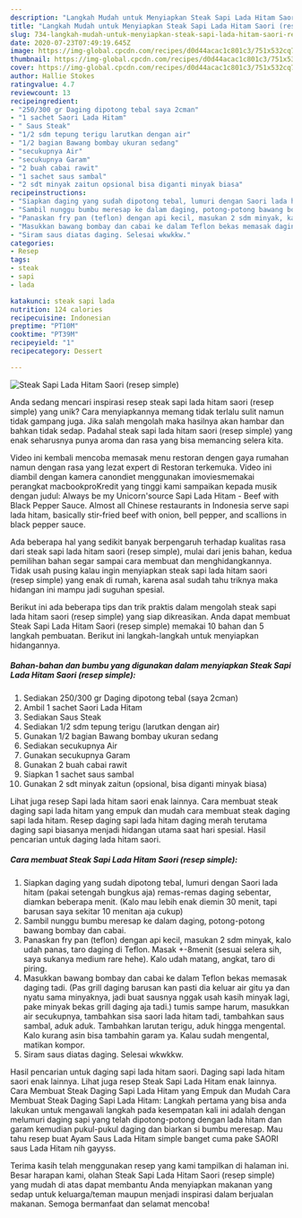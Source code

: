 ```yaml
---
description: "Langkah Mudah untuk Menyiapkan Steak Sapi Lada Hitam Saori (resep simple) yang Enak"
title: "Langkah Mudah untuk Menyiapkan Steak Sapi Lada Hitam Saori (resep simple) yang Enak"
slug: 734-langkah-mudah-untuk-menyiapkan-steak-sapi-lada-hitam-saori-resep-simple-yang-enak
date: 2020-07-23T07:49:19.645Z
image: https://img-global.cpcdn.com/recipes/d0d44acac1c801c3/751x532cq70/steak-sapi-lada-hitam-saori-resep-simple-foto-resep-utama.jpg
thumbnail: https://img-global.cpcdn.com/recipes/d0d44acac1c801c3/751x532cq70/steak-sapi-lada-hitam-saori-resep-simple-foto-resep-utama.jpg
cover: https://img-global.cpcdn.com/recipes/d0d44acac1c801c3/751x532cq70/steak-sapi-lada-hitam-saori-resep-simple-foto-resep-utama.jpg
author: Hallie Stokes
ratingvalue: 4.7
reviewcount: 13
recipeingredient:
- "250/300 gr Daging dipotong tebal saya 2cman"
- "1 sachet Saori Lada Hitam"
- " Saus Steak"
- "1/2 sdm tepung terigu larutkan dengan air"
- "1/2 bagian Bawang bombay ukuran sedang"
- "secukupnya Air"
- "secukupnya Garam"
- "2 buah cabai rawit"
- "1 sachet saus sambal"
- "2 sdt minyak zaitun opsional bisa diganti minyak biasa"
recipeinstructions:
- "Siapkan daging yang sudah dipotong tebal, lumuri dengan Saori lada hitam (pakai setengah bungkus aja) remas-remas daging sebentar, diamkan beberapa menit. (Kalo mau lebih enak diemin 30 menit, tapi barusan saya sekitar 10 menitan aja cukup)"
- "Sambil nunggu bumbu meresap ke dalam daging, potong-potong bawang bombay dan cabai."
- "Panaskan fry pan (teflon) dengan api kecil, masukan 2 sdm minyak, kalo udah panas, taro daging di Teflon. Masak +-8menit (sesuai selera sih, saya sukanya medium rare hehe). Kalo udah matang, angkat, taro di piring."
- "Masukkan bawang bombay dan cabai ke dalam Teflon bekas memasak daging tadi. (Pas grill daging barusan kan pasti dia keluar air gitu ya dan nyatu sama minyaknya, jadi buat sausnya nggak usah kasih minyak lagi, pake minyak bekas grill daging aja tadi.) tumis sampe harum, masukkan air secukupnya, tambahkan sisa saori lada hitam tadi, tambahkan saus sambal, aduk aduk. Tambahkan larutan terigu, aduk hingga mengental. Kalo kurang asin bisa tambahin garam ya. Kalau sudah mengental, matikan kompor."
- "Siram saus diatas daging. Selesai wkwkkw."
categories:
- Resep
tags:
- steak
- sapi
- lada

katakunci: steak sapi lada 
nutrition: 124 calories
recipecuisine: Indonesian
preptime: "PT10M"
cooktime: "PT39M"
recipeyield: "1"
recipecategory: Dessert

---
```



![Steak Sapi Lada Hitam Saori (resep simple)](https://img-global.cpcdn.com/recipes/d0d44acac1c801c3/751x532cq70/steak-sapi-lada-hitam-saori-resep-simple-foto-resep-utama.jpg)

Anda sedang mencari inspirasi resep steak sapi lada hitam saori (resep simple) yang unik? Cara menyiapkannya memang tidak terlalu sulit namun tidak gampang juga. Jika salah mengolah maka hasilnya akan hambar dan bahkan tidak sedap. Padahal steak sapi lada hitam saori (resep simple) yang enak seharusnya punya aroma dan rasa yang bisa memancing selera kita.

Video ini kembali mencoba memasak menu restoran dengen gaya rumahan namun dengan rasa yang lezat expert di Restoran terkemuka. Video ini diambil dengan kamera canondiet menggunakan imoviesmemakai perangkat macbookproKredit yang tinggi kami sampaikan kepada musik dengan judul: Always be my Unicorn&#39;source Sapi Lada Hitam - Beef with Black Pepper Sauce. Almost all Chinese restaurants in Indonesia serve sapi lada hitam, basically stir-fried beef with onion, bell pepper, and scallions in black pepper sauce.

Ada beberapa hal yang sedikit banyak berpengaruh terhadap kualitas rasa dari steak sapi lada hitam saori (resep simple), mulai dari jenis bahan, kedua pemilihan bahan segar sampai cara membuat dan menghidangkannya. Tidak usah pusing kalau ingin menyiapkan steak sapi lada hitam saori (resep simple) yang enak di rumah, karena asal sudah tahu triknya maka hidangan ini mampu jadi suguhan spesial.


Berikut ini ada beberapa tips dan trik praktis dalam mengolah steak sapi lada hitam saori (resep simple) yang siap dikreasikan. Anda dapat membuat Steak Sapi Lada Hitam Saori (resep simple) memakai 10 bahan dan 5 langkah pembuatan. Berikut ini langkah-langkah untuk menyiapkan hidangannya.

<!--inarticleads1-->

##### Bahan-bahan dan bumbu yang digunakan dalam menyiapkan Steak Sapi Lada Hitam Saori (resep simple):

1. Sediakan 250/300 gr Daging dipotong tebal (saya 2cman)
1. Ambil 1 sachet Saori Lada Hitam
1. Sediakan  Saus Steak
1. Sediakan 1/2 sdm tepung terigu (larutkan dengan air)
1. Gunakan 1/2 bagian Bawang bombay ukuran sedang
1. Sediakan secukupnya Air
1. Gunakan secukupnya Garam
1. Gunakan 2 buah cabai rawit
1. Siapkan 1 sachet saus sambal
1. Gunakan 2 sdt minyak zaitun (opsional, bisa diganti minyak biasa)


Lihat juga resep Sapi lada hitam saori enak lainnya. Cara membuat steak daging sapi lada hitam yang empuk dan mudah cara membuat steak daging sapi lada hitam. Resep daging sapi lada hitam daging merah terutama daging sapi biasanya menjadi hidangan utama saat hari spesial. Hasil pencarian untuk daging lada hitam saori. 

<!--inarticleads2-->

##### Cara membuat Steak Sapi Lada Hitam Saori (resep simple):

1. Siapkan daging yang sudah dipotong tebal, lumuri dengan Saori lada hitam (pakai setengah bungkus aja) remas-remas daging sebentar, diamkan beberapa menit. (Kalo mau lebih enak diemin 30 menit, tapi barusan saya sekitar 10 menitan aja cukup)
1. Sambil nunggu bumbu meresap ke dalam daging, potong-potong bawang bombay dan cabai.
1. Panaskan fry pan (teflon) dengan api kecil, masukan 2 sdm minyak, kalo udah panas, taro daging di Teflon. Masak +-8menit (sesuai selera sih, saya sukanya medium rare hehe). Kalo udah matang, angkat, taro di piring.
1. Masukkan bawang bombay dan cabai ke dalam Teflon bekas memasak daging tadi. (Pas grill daging barusan kan pasti dia keluar air gitu ya dan nyatu sama minyaknya, jadi buat sausnya nggak usah kasih minyak lagi, pake minyak bekas grill daging aja tadi.) tumis sampe harum, masukkan air secukupnya, tambahkan sisa saori lada hitam tadi, tambahkan saus sambal, aduk aduk. Tambahkan larutan terigu, aduk hingga mengental. Kalo kurang asin bisa tambahin garam ya. Kalau sudah mengental, matikan kompor.
1. Siram saus diatas daging. Selesai wkwkkw.


Hasil pencarian untuk daging sapi lada hitam saori. Daging sapi lada hitam saori enak lainnya. Lihat juga resep Steak Sapi Lada Hitam enak lainnya. Cara Membuat Steak Daging Sapi Lada Hitam yang Empuk dan Mudah Cara Membuat Steak Daging Sapi Lada Hitam: Langkah pertama yang bisa anda lakukan untuk mengawali langkah pada kesempatan kali ini adalah dengan melumuri daging sapi yang telah dipotong-potong dengan lada hitam dan garam kemudian pukul-pukul daging dan biarkan si bumbu meresap. Mau tahu resep buat Ayam Saus Lada Hitam simple banget cuma pake SAORI saus Lada Hitam nih gayyss. 

Terima kasih telah menggunakan resep yang kami tampilkan di halaman ini. Besar harapan kami, olahan Steak Sapi Lada Hitam Saori (resep simple) yang mudah di atas dapat membantu Anda menyiapkan makanan yang sedap untuk keluarga/teman maupun menjadi inspirasi dalam berjualan makanan. Semoga bermanfaat dan selamat mencoba!
